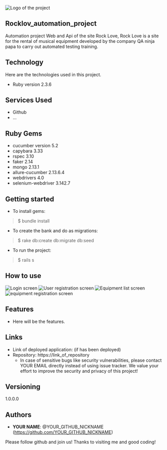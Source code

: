 ![Logo of the project](https://github.com/tmoreira1/Rocklov_testes-automatizados_web/blob/e81c5d6ab1d65fc20d65bbced38206190ad013ae/favicon.ico)
 
## Rocklov_automation_project
 
Automation project Web and Api of the site Rock Love, Rock Love is a site for the rental of musical equipment developed by the company QA ninja papa to carry out automated testing training.
 
 
## Technology 
 
Here are the technologies used in this project.
 
* Ruby version  2.3.6 
 
## Services Used
 
* Github
* ...
 
 
## Ruby Gems

* cucumber version 5.2
* capybara 3.33
* rspec 3.10
* faker 2.14
* mongo 2.13.1
* allure-cucumber 2.13.6.4
* webdrivers 4.0
* selenium-webdriver 3.142.7
 
## Getting started
 
* To install gems:
>    $ bundle install
* To create the bank and do as migrations:
>    $ rake db:create db:migrate db:seed
* To run the project:
>    $ rails s
 
## How to use

![Login screen](https://github.com/tmoreira1/Rocklov_testes-automatizados_web/blob/f4b62a7d40feca70c01576ddeace743ee9c993ba/sc1.png)
![User registration screen](https://github.com/tmoreira1/Rocklov_testes-automatizados_web/blob/efa9fb76047537207d4eb23e363d5342756a49bd/sc3.png)
![Equipment list screen](https://github.com/tmoreira1/Rocklov_testes-automatizados_web/blob/5eb609135c8b3e99e73c5631f1aa3b891f4e8424/sc2.png)
![equipment registration screen](https://github.com/tmoreira1/Rocklov_testes-automatizados_web/blob/5eb609135c8b3e99e73c5631f1aa3b891f4e8424/sc4.png)

 
 
## Features
 
  - Here will be the features.
 
 
## Links
 
  - Link of deployed application: (if has been deployed)
  - Repository: https://link_of_repository
    - In case of sensitive bugs like security vulnerabilities, please contact
      YOUR EMAIL directly instead of using issue tracker. We value your effort
      to improve the security and privacy of this project!
 
 
## Versioning
 
1.0.0.0
 
 
## Authors
 
* **YOUR NAME**: @YOUR_GITHUB_NICKNAME (https://github.com/YOUR_GITHUB_NICKNAME)
 
 
Please follow github and join us!
Thanks to visiting me and good coding!
